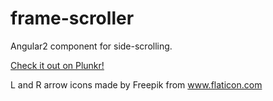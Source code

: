 # frame-scroller
Angular2 component for side-scrolling.

[Check it out on Plunkr!](https://plnkr.co/H5Y28gkhGZ7K9XcodLza)

L and R arrow icons made by Freepik from www.flaticon.com
